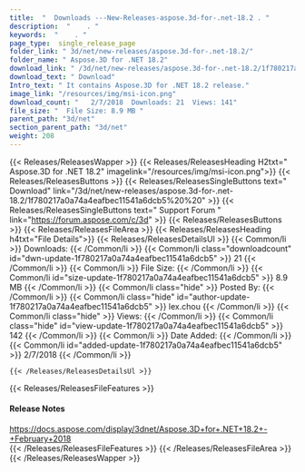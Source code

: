 ```yaml
---
title:  "  Downloads ---New-Releases-aspose.3d-for-.net-18.2 . " 
description:  "    . " 
keywords:  "    . " 
page_type:  single_release_page
folder_link: " 3d/net/new-releases/aspose.3d-for-.net-18.2/"
folder_name: " Aspose.3D for .NET 18.2"
download_link: " /3d/net/new-releases/aspose.3d-for-.net-18.2/1f780217a0a74a4eafbec11541a6dcb5"
download_text: " Download"
Intro_text: " It contains Aspose.3D for .NET 18.2 release."
image_link: "/resources/img/msi-icon.png"
download_count: "   2/7/2018  Downloads: 21  Views: 141"
file_size: "  File Size: 8.9 MB "
parent_path: "3d/net"
section_parent_path: "3d/net"
weight: 208
---
```


{{< Releases/ReleasesWapper >}}
  {{< Releases/ReleasesHeading H2txt=" Aspose.3D for .NET 18.2" imagelink="/resources/img/msi-icon.png">}}
  {{< Releases/ReleasesButtons >}}
    {{< Releases/ReleasesSingleButtons text=" Download" link="/3d/net/new-releases/aspose.3d-for-.net-18.2/1f780217a0a74a4eafbec11541a6dcb5%20%20" >}}
    {{< Releases/ReleasesSingleButtons text=" Support Forum " link="https://forum.aspose.com/c/3d" >}}
  {{< Releases/ReleasesButtons >}}
  {{< Releases/ReleasesFileArea >}}
    {{< Releases/ReleasesHeading h4txt="File Details">}}
    {{< Releases/ReleasesDetailsUl >}}
            {{< Common/li  >}} Downloads: {{< /Common/li >}} 
      {{< Common/li class="downloadcount" id="dwn-update-1f780217a0a74a4eafbec11541a6dcb5" >}} 21 {{< /Common/li >}} 
      {{< Common/li  >}} File Size: {{< /Common/li >}} 
      {{< Common/li id="size-update-1f780217a0a74a4eafbec11541a6dcb5" >}} 8.9 MB {{< /Common/li >}} 
      {{< Common/li  class="hide" >}} Posted By: {{< /Common/li >}} 
      {{< Common/li class="hide" id="author-update-1f780217a0a74a4eafbec11541a6dcb5" >}} lex.chou {{< /Common/li >}} 
      {{< Common/li class="hide"  >}} Views: {{< /Common/li >}} 
      {{< Common/li class="hide" id="view-update-1f780217a0a74a4eafbec11541a6dcb5" >}} 142 {{< /Common/li >}} 
      {{< Common/li  >}} Date Added: {{< /Common/li >}} 
      {{< Common/li id="added-update-1f780217a0a74a4eafbec11541a6dcb5" >}} 2/7/2018 {{< /Common/li >}} 

    {{< /Releases/ReleasesDetailsUl >}}

  {{< Releases/ReleasesFileFeatures >}}
      <h4>Release Notes</h4><div><a href="https://docs.aspose.com/display/3dnet/Aspose.3D+for+.NET+18.2+-+February+2018">https://docs.aspose.com/display/3dnet/Aspose.3D+for+.NET+18.2+-+February+2018</a></div>
  {{< /Releases/ReleasesFileFeatures >}}
 {{< /Releases/ReleasesFileArea >}}
{{< /Releases/ReleasesWapper >}}


